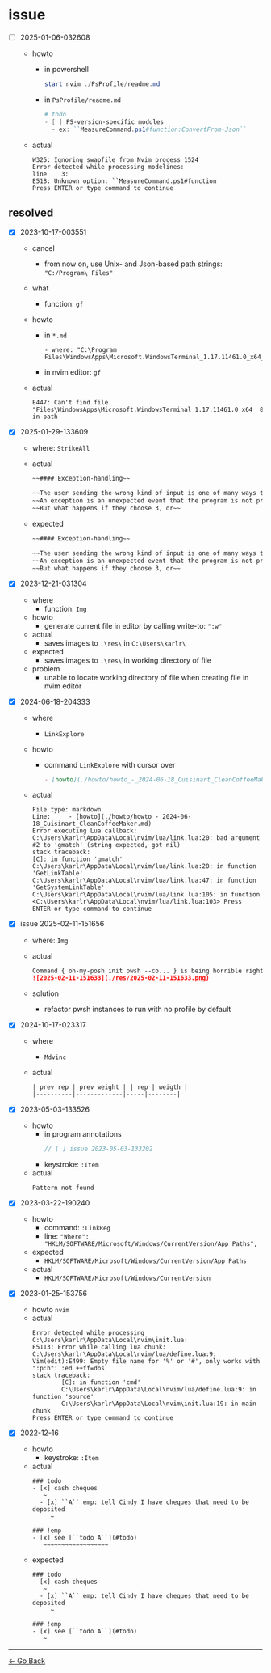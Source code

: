 # issue

- [ ] 2025-01-06-032608
  - howto
    - in powershell

      ```powershell
      start nvim ./PsProfile/readme.md
      ```

    - in ``PsProfile/readme.md``

      ```powershell
      # todo
      - [ ] PS-version-specific modules
        - ex: ``MeasureCommand.ps1#function:ConvertFrom-Json``
      ```

  - actual

    ```text
    W325: Ignoring swapfile from Nvim process 1524
    Error detected while processing modelines:
    line    3:
    E518: Unknown option: ``MeasureCommand.ps1#function
    Press ENTER or type command to continue 
    ```

## resolved

- [x] 2023-10-17-003551
  - cancel
    - from now on, use Unix- and Json-based path strings: ``"C:/Program\ Files"``
  - what
    - function: ``gf``
  - howto
    - in ``*.md``

      ```text
      - where: "C:\Program Files\WindowsApps\Microsoft.WindowsTerminal_1.17.11461.0_x64__8wekyb3d8bbwe\ProfileIcons"
      ```

    - in nvim editor: ``gf``
  - actual

    ```text
    E447: Can't find file "Files\WindowsApps\Microsoft.WindowsTerminal_1.17.11461.0_x64__8wekyb3d8bbwe\ProfileIcons" in path
    ```

- [x] 2025-01-29-133609
  - where: ``StrikeAll``
  - actual

    ```markdown
    ~~#### Exception-handling~~

    ~~The user sending the wrong kind of input is one of many ways that *exceptions* can occur in your code.~~
    ~~An exception is an unexpected event that the program is not prepared for.~~
    ~~But what happens if they choose 3, or~~ 
    ```

  - expected

    ```markdown
    ~~#### Exception-handling~~

    ~~The user sending the wrong kind of input is one of many ways that *exceptions* can occur in your code.~~
    ~~An exception is an unexpected event that the program is not prepared for.~~
    ~~But what happens if they choose 3, or~~
    ```

- [x] 2023-12-21-031304
  - where
    - function: ``Img``
  - howto
    - generate current file in editor by calling write-to: ``":w"``
  - actual
    - saves images to ``.\res\`` in ``C:\Users\karlr\``
  - expected
    - saves images to ``.\res\`` in working directory of file
  - problem
    - unable to locate working directory of file when creating file in nvim editor

- [x] 2024-06-18-204333
  - where
    - ``LinkExplore``
  - howto
    - command ``LinkExplore`` with cursor over

      ```markdown
      - [howto](./howto/howto_-_2024-06-18_Cuisinart_CleanCoffeeMaker.md)
      ```

  - actual

    ```text
    File type: markdown
    Line:     - [howto](./howto/howto_-_2024-06-18_Cuisinart_CleanCoffeeMaker.md)                                                Error executing Lua callback: C:\Users\karlr\AppData\Local\nvim/lua/link.lua:20: bad argument #2 to 'gmatch' (string expected, got nil)                                                                                                                   stack traceback:                                                                                                                     [C]: in function 'gmatch'                                                                                                    C:\Users\karlr\AppData\Local\nvim/lua/link.lua:20: in function 'GetLinkTable'                                                C:\Users\karlr\AppData\Local\nvim/lua/link.lua:47: in function 'GetSystemLinkTable'                                          C:\Users\karlr\AppData\Local\nvim/lua/link.lua:105: in function <C:\Users\karlr\AppData\Local\nvim/lua/link.lua:103> Press ENTER or type command to continue
    ```

- [x] issue 2025-02-11-151656
  - where: ``Img``
  - actual

    ```markdown
    Command { oh-my-posh init pwsh --co... } is being horrible right now.
    ![2025-02-11-151633](./res/2025-02-11-151633.png)
    ```

  - solution
    - refactor pwsh instances to run with no profile by default

- [x] 2024-10-17-023317
  - where
    - ``Mdvinc``
  - actual

    ```text
    | prev rep | prev weight | | rep | weigth |
    |----------|-------------|-----|--------|
    ```

- [x] 2023-05-03-133526
  - howto
    - in program annotations
      ```cpp
      // [ ] issue 2023-05-03-133202
      ```
    - keystroke: ``:Item``
  - actual
    ```
    Pattern not found
    ```

- [x] 2023-03-22-190240
  - howto
    - command: ``:LinkReg``
    - line: ``"Where": "HKLM/SOFTWARE/Microsoft/Windows/CurrentVersion/App Paths",``
  - expected
    - ``HKLM/SOFTWARE/Microsoft/Windows/CurrentVersion/App Paths``
  - actual
    - ``HKLM/SOFTWARE/Microsoft/Windows/CurrentVersion``

- [x] 2023-01-25-153756
  - howto
    ``nvim``
  - actual
    ```
    Error detected while processing C:\Users\karlr\AppData\Local\nvim\init.lua:
    E5113: Error while calling lua chunk: C:\Users\karlr\AppData\Local\nvim/lua/define.lua:9: Vim(edit):E499: Empty file name for '%' or '#', only works with ":p:h": :ed ++ff=dos
    stack traceback:
            [C]: in function 'cmd'
            C:\Users\karlr\AppData\Local\nvim/lua/define.lua:9: in function 'source'
            C:\Users\karlr\AppData\Local\nvim\init.lua:19: in main chunk
    Press ENTER or type command to continue
    ```

- [x] 2022-12-16
  - howto
    - keystroke: ``:Item``
  - actual
    ```
    ### todo
    - [x] cash cheques
       ~
      - [x] ``A`` emp: tell Cindy I have cheques that need to be deposited
         ~

    ### !emp
    - [x] see [``todo A``](#todo)
       ~~~~~~~~~~~~~~~~~~
    ```
  - expected
    ```
    ### todo
    - [x] cash cheques
       ~
      - [x] ``A`` emp: tell Cindy I have cheques that need to be deposited
         ~

    ### !emp
    - [x] see [``todo A``](#todo)
       ~
    ```

---
[← Go Back](../readme.md)
